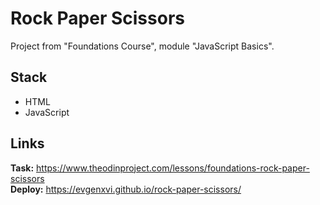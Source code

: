 # **Rock Paper Scissors**
Project from "Foundations Course", module "JavaScript Basics".

## **Stack**
- HTML
- JavaScript

## **Links**
**Task:** https://www.theodinproject.com/lessons/foundations-rock-paper-scissors
<br>
**Deploy:** https://evgenxvi.github.io/rock-paper-scissors/